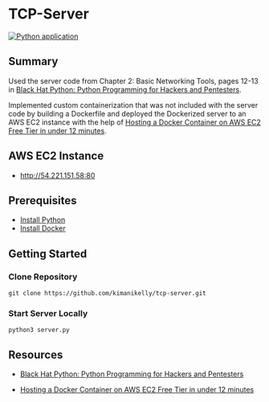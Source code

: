 # TCP-Server

[![Python application](https://github.com/kimanikelly/tcp-server/actions/workflows/python-app.yml/badge.svg)](https://github.com/kimanikelly/tcp-server/actions/workflows/python-app.yml)

## Summary

Used the server code from Chapter 2: Basic Networking Tools, pages 12-13 in [Black Hat Python: Python Programming for Hackers and Pentesters](https://www.amazon.com/Black-Hat-Python-2nd-Programming/dp/1718501129).

Implemented custom containerization that was not included with the server code by building a Dockerfile and deployed the Dockerized server to an AWS EC2 instance with the help of [Hosting a Docker Container on AWS EC2 Free Tier in under 12 minutes](https://www.youtube.com/watch?v=qNIniDftAcU).

## AWS EC2 Instance

- http://54.221.151.58:80

## Prerequisites

- [Install Python](https://www.python.org/downloads/)
- [Install Docker](https://docs.docker.com/engine/install/)

## Getting Started

### Clone Repository

```
git clone https://github.com/kimanikelly/tcp-server.git
```

### Start Server Locally

```
python3 server.py
```

## Resources

- [Black Hat Python: Python Programming for Hackers and Pentesters](https://www.amazon.com/Black-Hat-Python-2nd-Programming/dp/1718501129)

- [Hosting a Docker Container on AWS EC2 Free Tier in under 12 minutes](https://www.youtube.com/watch?v=qNIniDftAcU)
